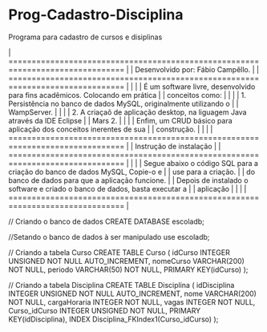 # Prog-Cadastro-Disciplina
Programa para cadastro de cursos e disiplinas

| =============================================================================== |
|				                Desenvolvido por: Fábio Campêllo. 					              |
| =============================================================================== |
|											                                                         	  |
|	É um software livre, desenvolvido para fins acadêmicos. Colocando em prática    |
| conceitos como:                                                                 |
|						                                                             				  |
|	1. Persistência no banco de dados MySQL, originalmente utilizando o             |
| WampServer.                                                              			  |
|						                                                             			  	|
|	2. A criaçaõ de aplicação desktop, na liguagem Java através da IDE Eclipse      |
| Mars 2.                                                                         |
|						                                                             				  |
|	Enfim, um CRUD básico para aplicação dos conceitos inerentes de sua             |
| construção.                                                                     |
|						                                                             				  |
| =============================================================================== |
|				                 	Instrução de instalação				                   			  |
| =============================================================================== |
|											                                                        	  |
|	Segue abaixo o código SQL para a criação do banco de dados MySQL, Copie-o e     |
| use para a criação.           	                                                |
|	do banco de dados para que a aplicação funcione.				                     	  |
|	Depois de instalado o software e criado o banco de dados, basta executar a      |
| aplicação                                                                    	  |
|										                                                     				  |
| =============================================================================== |

// Criando o banco de dados
CREATE DATABASE escoladb;

//Setando o banco de dados à ser manipulado
use escoladb;

// Criando a tabela Curso
CREATE TABLE Curso (
  idCurso INTEGER UNSIGNED NOT NULL AUTO_INCREMENT,
  nomeCurso VARCHAR(200) NOT NULL,
  periodo VARCHAR(50) NOT NULL,
  PRIMARY KEY(idCurso)
);

// Criando a tabela Disciplina
CREATE TABLE Disciplina (
  idDisciplina INTEGER UNSIGNED NOT NULL AUTO_INCREMENT,
  nome VARCHAR(200) NOT NULL,
  cargaHoraria INTEGER NOT NULL,
  vagas INTEGER NOT NULL,
  Curso_idCurso INTEGER UNSIGNED NOT NULL,
  PRIMARY KEY(idDisciplina),
  INDEX Disciplina_FKIndex1(Curso_idCurso)
);



